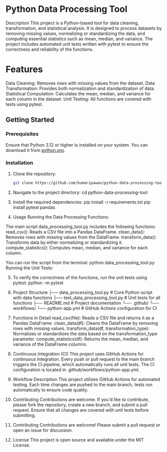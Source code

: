 # Python Data Processing Tool

Description
This project is a Python-based tool for data cleaning, transformation, and statistical analysis. It is designed to process datasets by removing missing values, normalizing or standardizing the data, and computing essential statistics such as mean, median, and variance. The project includes automated unit tests written with pytest to ensure the correctness and reliability of the functions.

# Features
Data Cleaning: Removes rows with missing values from the dataset.
Data Transformation: Provides both normalization and standardization of data.
Statistical Computation: Calculates the mean, median, and variance for each column in the dataset.
Unit Testing: All functions are covered with tests using pytest.


## Getting Started

### Prerequisites

Ensure that Python 3.12 or higher is installed on your system. You can download it from [python.org](https://www.python.org/downloads/).

### Installation

1. Clone the repository:
   ```bash
   git clone https://github.com/kumaripawan/python-data-processing-tool.git
2. Navigate to the project directory:
   cd python-data-processing-tool
3. Install the required dependencies:
   pip install -r requirements.txt
   pip install pytest pandas


4. Usage
Running the Data Processing Functions:

The main script data_processing_tool.py includes the following functions:
read_csv(): Reads a CSV file into a Pandas DataFrame.
clean_data(): Removes rows with missing values from the DataFrame.
transform_data(): Transforms data by either normalizing or standardizing it.
compute_statistics(): Computes mean, median, and variance for each column.

You can run the script from the terminal:
python data_processing_tool.py
Running the Unit Tests:

5. To verify the correctness of the functions, run the unit tests using pytest:
python -m pytest
6. Project Structure
├── data_processing_tool.py        # Core Python script with data functions
├── test_data_processing_tool.py   # Unit tests for all functions
├── README.md                      # Project documentation
└── .github/
    └── workflows/
        └── python-app.yml         # GitHub Actions configuration for CI

7. Functions in Detail
read_csv(file): Reads a CSV file and returns it as a Pandas DataFrame.
clean_data(df): Cleans the DataFrame by removing rows with missing values.
transform_data(df, transformation_type): Normalizes or standardizes the data based on the transformation_type parameter.
compute_statistics(df): Returns the mean, median, and variance of the DataFrame columns.

8. Continuous Integration (CI)
This project uses GitHub Actions for continuous integration. Every push or pull request to the main branch triggers the CI pipeline, which automatically runs all unit tests. The CI configuration is located in .github/workflows/python-app.yml.

9. Workflow Description
This project utilizes GitHub Actions for automated testing. Each time changes are pushed to the main branch, tests run automatically to ensure code quality.

9. Contributing
Contributions are welcome. If you'd like to contribute, please fork the repository, create a new branch, and submit a pull request. Ensure that all changes are covered with unit tests before submitting.

10. Contributing
Contributions are welcome! Please submit a pull request or open an issue for discussion.
11. License
This project is open source and available under the MIT License.

